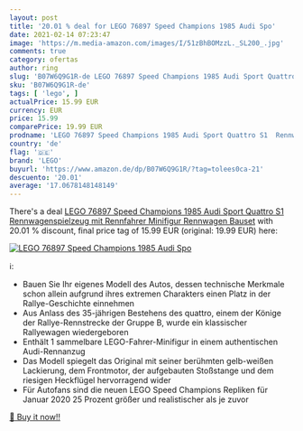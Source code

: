```yaml
---
layout: post
title: '20.01 % deal for LEGO 76897 Speed Champions 1985 Audi Spo'
date: 2021-02-14 07:23:47
image: 'https://m.media-amazon.com/images/I/51zBhBOMzzL._SL200_.jpg'
comments: true
category: ofertas
author: ring
slug: 'B07W6Q9G1R-de LEGO 76897 Speed Champions 1985 Audi Sport Quattro S1...'
sku: 'B07W6Q9G1R-de'
tags: [ 'lego', ]
actualPrice: 15.99 EUR
currency: EUR
price: 15.99
comparePrice: 19.99 EUR
prodname: 'LEGO 76897 Speed Champions 1985 Audi Sport Quattro S1  Rennwagenspielzeug mit Rennfahrer Minifigur  Rennwagen Bauset'
country: 'de'
flag: '🇩🇪'
brand: 'LEGO'
buyurl: 'https://www.amazon.de/dp/B07W6Q9G1R/?tag=tolees0ca-21'
descuento: '20.01'
average: '17.0678148148149'
---
```


There's a deal [LEGO 76897 Speed Champions 1985 Audi Sport Quattro S1  Rennwagenspielzeug mit Rennfahrer Minifigur  Rennwagen Bauset](https://www.amazon.de/dp/B07W6Q9G1R/?tag=tolees0ca-21)  with  20.01 % discount, final price tag of  15.99 EUR (original: 19.99 EUR) here:

[![LEGO 76897 Speed Champions 1985 Audi Spo](https://m.media-amazon.com/images/I/51zBhBOMzzL._SL200_.jpg)](https://www.amazon.de/dp/B07W6Q9G1R/?tag=tolees0ca-21)

ℹ️:

- Bauen Sie Ihr eigenes Modell des Autos, dessen technische Merkmale schon allein aufgrund ihres extremen Charakters einen Platz in der Rallye-Geschichte einnehmen
- Aus Anlass des 35-jährigen Bestehens des quattro, einem der Könige der Rallye-Rennstrecke der Gruppe B, wurde ein klassischer Rallyewagen wiedergeboren
- Enthält 1 sammelbare LEGO-Fahrer-Minifigur in einem authentischen Audi-Rennanzug
- Das Modell spiegelt das Original mit seiner berühmten gelb-weißen Lackierung, dem Frontmotor, der aufgebauten Stoßstange und dem riesigen Heckflügel hervorragend wider
- Für Autofans sind die neuen LEGO Speed ​​Champions Repliken für Januar 2020 25 Prozent größer und realistischer als je zuvor

[🛒 Buy it now!!](https://www.amazon.de/dp/B07W6Q9G1R/?tag=tolees0ca-21)
